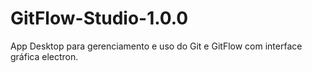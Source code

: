# GitFlow-Studio-1.0.0
App Desktop para gerenciamento e uso do Git e GitFlow com interface gráfica electron.
